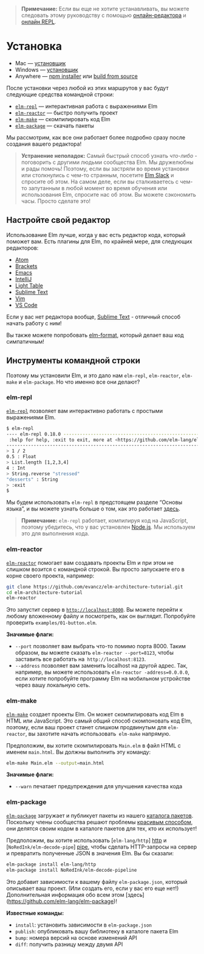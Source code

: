 
<!-- > **Note:** If you do not want to install yet, you can follow along in this guide with the [online editor](http://elm-lang.org/try) and the [online REPL](http://elmrepl.cuberoot.in/).
-->

 > **Примечание:** Если вы еще не хотите устанавливать, вы можете следовать этому руководству с помощью [онлайн-редактора](http://elm-lang.org/try) и [онлайн REPL](http://elmrepl.cuberoot.in/).

<!-- 
# Install
 -->

# Установка

<!-- 
  * Mac &mdash; [installer][mac]
  * Windows &mdash; [installer][win]
  * Anywhere &mdash; [npm installer][npm] or [build from source][build]
 -->

* Mac &mdash; [установщик][mac]
* Windows &mdash; [установщик][win]
* Anywhere &mdash; [npm installer][npm] или [build from source][build]

[mac]: http://install.elm-lang.org/Elm-Platform-0.18.pkg
[win]: http://install.elm-lang.org/Elm-Platform-0.18.exe
[npm]: https://www.npmjs.com/package/elm
[build]: https://github.com/elm-lang/elm-platform

<!-- 
After installing through any of those routes, you will have the following command line tools:

- [`elm-repl`](#elm-repl) &mdash; play with Elm expressions
- [`elm-reactor`](#elm-reactor) &mdash; get a project going quickly
- [`elm-make`](#elm-make) &mdash; compile Elm code directly
- [`elm-package`](#elm-package) &mdash; download packages
 -->

После установки через любой из этих маршрутов у вас будут следующие средства командной строки:

- [`elm-repl`](#elm-repl) &mdash; интерактивная работа с выражениями Elm
- [`elm-reactor`](#elm-reactor) &mdash; быстро получить проект
- [`elm-make`](#elm-make) &mdash; скомпилировать код Elm
- [`elm-package`](#elm-package) &mdash; скачать пакеты

<!-- 
We will go over how they all work in more detail right after we get your editor set up!
 -->

Мы рассмотрим, как все они работает более подробно сразу после создания вашего редактора!

<!-- 
> **Troubleshooting:** The fastest way to learn *anything* is to talk with other people in the Elm community. We are friendly and happy to help! So if you get stuck during installation or encounter something weird, visit [the Elm Slack](http://elmlang.herokuapp.com/) and ask about it. In fact, if you run into something confusing at any point while learning or using Elm, come ask us about it. You can save yourself hours. Just do it!
 -->

> **Устранение неполадок:** Самый быстрый способ узнать *что-либо* - поговорить с другими людьми сообщества Elm. Мы дружелюбны и рады помочь! Поэтому, если вы застряли во время установки или столкнулись с чем-то странным, посетите [Elm Slack](http://elmlang.herokuapp.com/) и спросите об этом. На самом деле, если вы сталкиваетесь с чем-то запутанным в любой момент во время обучения или использования Elm, спросите нас об этом. Вы можете сэкономить часы. Просто сделате это!

<!-- 
## Configure Your Editor
 -->

## Настройте свой редактор

<!-- 
Using Elm is way nicer when you have a code editor to help you out. There are Elm plugins for at least the following editors:
 -->

Использование Elm лучше, когда у вас есть редактор кода, который поможет вам. Есть плагины для Elm, по крайней мере, для следующих редакторов:

  * [Atom](https://atom.io/packages/language-elm)
  * [Brackets](https://github.com/lepinay/elm-brackets)
  * [Emacs](https://github.com/jcollard/elm-mode)
  * [IntelliJ](https://github.com/durkiewicz/elm-plugin)
  * [Light Table](https://github.com/rundis/elm-light)
  * [Sublime Text](https://packagecontrol.io/packages/Elm%20Language%20Support)
  * [Vim](https://github.com/ElmCast/elm-vim)
  * [VS Code](https://github.com/sbrink/vscode-elm)

<!-- 
If you do not have an editor at all, [Sublime Text](https://www.sublimetext.com/) is a great one to get started with!
 -->

Если у вас нет редактора вообще, [Sublime Text](https://www.sublimetext.com/) - отличный способ начать работу с ним!

<!-- 
You may also want to try out [elm-format][] which makes your code pretty!
 -->

Вы также можете попробовать [elm-format][], который делает ваш код симпатичным!

[elm-format]: https://github.com/avh4/elm-format

<!-- 
## The Command Line Tools
 -->

## Инструменты командной строки

<!-- 
So we installed Elm, and it gave us `elm-repl`, `elm-reactor`, `elm-make`, and `elm-package`. But what do they all do exactly?
 -->

Поэтому мы установили Elm, и это дало нам `elm-repl`, `elm-reactor`, `elm-make` и `elm-package`. Но что именно все они делают?

### elm-repl

<!-- 
[`elm-repl`](https://github.com/elm-lang/elm-repl) lets you play with simple Elm expressions.
 -->

[`elm-repl`](https://github.com/elm-lang/elm-repl) позволяет вам интерактивно работать с простыми выражениями Elm.

```bash
$ elm-repl
---- elm-repl 0.18.0 -----------------------------------------------------------
 :help for help, :exit to exit, more at <https://github.com/elm-lang/elm-repl>
--------------------------------------------------------------------------------
> 1 / 2
0.5 : Float
> List.length [1,2,3,4]
4 : Int
> String.reverse "stressed"
"desserts" : String
> :exit
$
```

<!-- 
We will be using `elm-repl` in the upcoming &ldquo;Core Language&rdquo; section, and you can read more about how it works [here](https://github.com/elm-lang/elm-repl/blob/master/README.md).
 -->

Мы будем использовать `elm-repl` в предстоящем разделе &ldquo;Основы языка&rdquo;, и вы можете узнать больше о том, как это работает [здесь](https://github.com/elm-lang/elm-repl/blob/master/README.md).

<!-- 
> **Note:** `elm-repl` works by compiling code to JavaScript, so make sure you have [Node.js](http://nodejs.org/) installed. We use that to evaluate code.
 -->

> **Примечание:** `elm-repl` работает, компилируя код на JavaScript, поэтому убедитесь, что у вас установлен [Node.js](http://nodejs.org/). Мы используем это для выполнения кода.

### elm-reactor

<!-- 
[`elm-reactor`](https://github.com/elm-lang/elm-reactor) helps you build Elm projects without messing with the command-line too much. You just run it at the root of your project, like this:
 -->

[`elm-reactor`](https://github.com/elm-lang/elm-reactor) помогает вам создавать проекты Elm и при этом не слишком возится с командной строкой. Вы просто запускаете его в корне своего проекта, например:

```bash
git clone https://github.com/evancz/elm-architecture-tutorial.git
cd elm-architecture-tutorial
elm-reactor
```

<!-- 
This starts a server at [`http://localhost:8000`](http://localhost:8000). You can navigate to any Elm file and see what it looks like. Try to check out `examples/01-button.elm`.
 -->

Это запустит сервер в [`http://localhost:8000`](http://localhost:8000). Вы можете перейти к любому вложенному файлу и посмотреть, как он выглядит. Попробуйте проверить `examples/01-button.elm`.

<!-- 
**Notable flags:**

- `--port` lets you pick something besides port 8000. So you can say
  `elm-reactor --port=8123` to get things to run at `http://localhost:8123`.
- `--address` lets you replace `localhost` with some other address. For
  example, you may want to use `elm-reactor --address=0.0.0.0` if you want to
  try out an Elm program on a mobile device through your local network.
 -->

**Значимые флаги:**

- `--port` позволяет вам выбрать что-то помимо порта 8000. Таким образом, вы можете сказать `elm-reactor --port=8123`, чтобы заставить все работать на` http://localhost:8123`.
- `--address` позволяет вам заменить localhost на другой адрес. Так, например, вы можете использовать `elm-reactor -address=0.0.0.0`, если хотите попробуйте программу Elm на мобильном устройстве через вашу локальную сеть.

### elm-make

<!-- 
[`elm-make`](https://github.com/elm-lang/elm-make) builds Elm projects. It can compile Elm code to HTML or JavaScript. It is the most general way to compile Elm code, so if your project becomes too advanced for `elm-reactor`, you will want to start using `elm-make` directly.
 -->

[`elm-make`](https://github.com/elm-lang/elm-make) создает проекты Elm. Он может скомпилировать код Elm в HTML или JavaScript. Это самый общий способ скомпоновать код Elm, поэтому, если ваш проект станет слишком продвинутым для `elm-reactor`, вы захотите начать использовать` elm-make` напрямую.

<!-- 
Say you want to compile `Main.elm` to an HTML file named `main.html`. You would run this command:
 -->

Предположим, вы хотите скомпилировать `Main.elm` в файл HTML с именем `main.html`. Вы должны выполнить эту команду:

```bash
elm-make Main.elm --output=main.html
```

<!-- 
**Notable flags:**

- `--warn` prints warnings to improve code quality
 -->

**Значимые флаги:**

- `--warn` печатает предупреждения для улучшения качества кода


### elm-package

<!-- 
[`elm-package`](https://github.com/elm-lang/elm-package) downloads and publishes packages from our [package catalog](http://package.elm-lang.org/). As community members solve problems [in a nice way](http://package.elm-lang.org/help/design-guidelines), they share their code in the package catalog for anyone to use!
 -->

[`elm-package`](https://github.com/elm-lang/elm-package) загружает и публикует пакеты из нашего [каталога пакетов](http://package.elm-lang.org/). Поскольку члены сообщества решают проблемы [красивым способом](http://package.elm-lang.org/help/design-guidelines), они делятся своим кодом в каталоге пакетов для тех, кто их использует!

<!-- 
Say you want to use [`elm-lang/http`][http] and [`NoRedInk/elm-decode-pipeline`][pipe] to make HTTP requests to a server and turn the resulting JSON into Elm values. You would say:
 -->

Предположим, вы хотите использовать [`elm-lang/http`] [http] и [`NoRedInk/elm-decode-pipe`] [pipe], чтобы сделать HTTP-запросы на сервер и превратить полученные JSON в значения Elm. Вы бы сказали:

[http]: http://package.elm-lang.org/packages/elm-lang/http/latest
[pipe]: http://package.elm-lang.org/packages/NoRedInk/elm-decode-pipeline/latest

```bash
elm-package install elm-lang/http
elm-package install NoRedInk/elm-decode-pipeline
```

<!-- 
This will add the dependencies to your `elm-package.json` file that describes your project. (Or create it if you do not have one yet!) More information about all this [here](https://github.com/elm-lang/elm-package)!
 -->

Это добавит зависимости к вашему файлу `elm-package.json`, который описывает ваш проект. (Или создать его, если у вас его еще нет!) Дополнительная информация обо всем этом [здесь] (https://github.com/elm-lang/elm-package)!

<!-- 
**Notable commands:**

- `install`: install the dependencies in `elm-package.json`
- `publish`: publish your library to the Elm Package Catalog
- `bump`: bump version numbers based on API changes
- `diff`: get the difference between two APIs
 -->

**Известные команды:**

- `install`: установить зависимости в `elm-package.json`
- `publish`: опубликовать вашу библиотеку в каталоге пакета Elm
- `bump`: номера версий на основе изменений API
- `diff`: получить разницу между двумя API